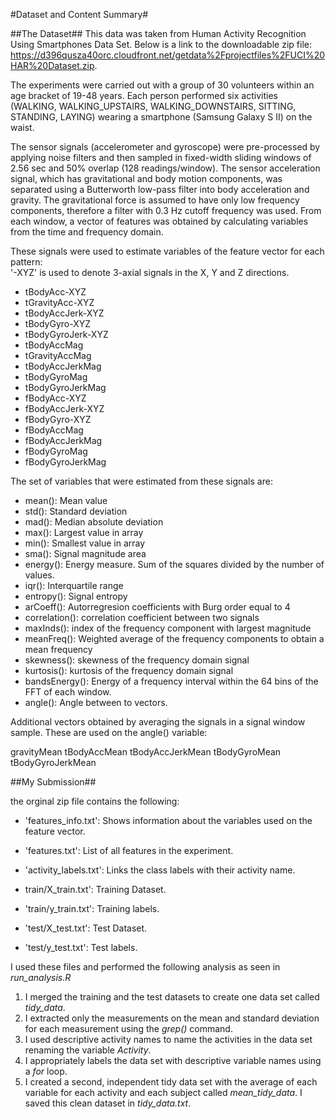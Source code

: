 #Dataset and Content Summary#

##The Dataset##
This data was taken from Human Activity Recognition Using Smartphones Data Set. Below is a link to the downloadable zip file: 
https://d396qusza40orc.cloudfront.net/getdata%2Fprojectfiles%2FUCI%20HAR%20Dataset.zip.

The experiments were carried out with a group of 30 volunteers within an age bracket of 19-48 years. 
Each person performed six activities (WALKING, WALKING_UPSTAIRS, WALKING_DOWNSTAIRS, SITTING, STANDING, LAYING) wearing a smartphone 
(Samsung Galaxy S II) on the waist. 

The sensor signals (accelerometer and gyroscope) were pre-processed by applying noise filters and then sampled in fixed-width sliding 
windows of 2.56 sec and 50% overlap (128 readings/window). The sensor acceleration signal, which has gravitational and body motion 
components, was separated using a Butterworth low-pass filter into body acceleration and gravity. The gravitational force is assumed to 
have only low frequency components, therefore a filter with 0.3 Hz cutoff frequency was used. From each window, a vector of features was 
obtained by calculating variables from the time and frequency domain.

These signals were used to estimate variables of the feature vector for each pattern:  
'-XYZ' is used to denote 3-axial signals in the X, Y and Z directions.

* tBodyAcc-XYZ
* tGravityAcc-XYZ
* tBodyAccJerk-XYZ
* tBodyGyro-XYZ
* tBodyGyroJerk-XYZ
* tBodyAccMag
* tGravityAccMag
* tBodyAccJerkMag
* tBodyGyroMag
* tBodyGyroJerkMag
* fBodyAcc-XYZ
* fBodyAccJerk-XYZ
* fBodyGyro-XYZ
* fBodyAccMag
* fBodyAccJerkMag
* fBodyGyroMag
* fBodyGyroJerkMag

The set of variables that were estimated from these signals are: 

* mean(): Mean value
* std(): Standard deviation
* mad(): Median absolute deviation 
* max(): Largest value in array
* min(): Smallest value in array
* sma(): Signal magnitude area
* energy(): Energy measure. Sum of the squares divided by the number of values. 
* iqr(): Interquartile range 
* entropy(): Signal entropy
* arCoeff(): Autorregresion coefficients with Burg order equal to 4
* correlation(): correlation coefficient between two signals
* maxInds(): index of the frequency component with largest magnitude
* meanFreq(): Weighted average of the frequency components to obtain a mean frequency
* skewness(): skewness of the frequency domain signal 
* kurtosis(): kurtosis of the frequency domain signal 
* bandsEnergy(): Energy of a frequency interval within the 64 bins of the FFT of each window.
* angle(): Angle between to vectors.

Additional vectors obtained by averaging the signals in a signal window sample. These are used on the angle() variable:

gravityMean
tBodyAccMean
tBodyAccJerkMean
tBodyGyroMean
tBodyGyroJerkMean

##My Submission##

the orginal zip file contains the following:

* 'features_info.txt': Shows information about the variables used on the feature vector.

* 'features.txt': List of all features in the experiment.

* 'activity_labels.txt': Links the class labels with their activity name.

* train/X_train.txt': Training Dataset.

* 'train/y_train.txt': Training labels.

* 'test/X_test.txt': Test Dataset.

* 'test/y_test.txt': Test labels.

I used these files and performed the following analysis as seen in _run_analysis.R_

1. I merged the training and the test datasets to create one data set called _tidy_data_.
2. I extracted only the measurements on the mean and standard deviation for each measurement using the _grep()_ command.
3. I used descriptive activity names to name the activities in the data set renaming the variable _Activity_.
4. I appropriately labels the data set with descriptive variable names using a _for_ loop.
5. I created a second, independent tidy data set with the average of each variable for each activity and each subject called *mean_tidy_data*. I saved this clean dataset in  _tidy_data.txt_.
